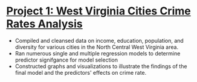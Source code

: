 # [Project 1: West Virginia Cities Crime Rates Analysis](https://github.com/benjaminslates22/WV-Cities-Crime-Rate-Analysis) 
* Compiled and cleansed data on income, education, population, and diversity for various cities in the North Central West Virginia area.
* Ran numerous single and multiple regression models to determine predictor signifgance for model selection
* Constructed graphs and visualizations to illustrate the findings of the final model and the predictors' effects on crime rate.


